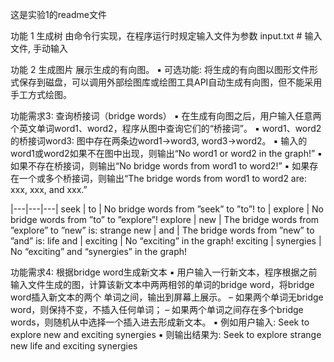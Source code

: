 这是实验1的readme文件

功能 1 生成树
由命令行实现，在程序运行时规定输入文件为参数
input.txt # 输入文件, 手动输入

功能 2 生成图片
展示生成的有向图。
▪ 可选功能: 将生成的有向图以图形文件形式保存到磁盘，可以调用外部绘图库或绘图工具API自动生成有向图，但不能采用手工方式绘图。

功能需求3: 查询桥接词（bridge words）
▪ 在生成有向图之后，用户输入任意两个英文单词word1、word2，程序从图中查询它们的“桥接词”。
▪ word1、word2的桥接词word3: 图中存在两条边word1→word3, word3→word2。
▪ 输入的word1或word2如果不在图中出现，则输出“No word1 or word2 in the graph!”
▪ 如果不存在桥接词，则输出“No bridge words from word1 to word2!”
▪ 如果存在一个或多个桥接词，则输出“The bridge words from word1 to word2 are: xxx, xxx, and xxx.”

|---|---|---|
seek | to | No bridge words from ”seek” to ”to”!
to | explore | No bridge words from ”to” to ”explore”!
explore | new | The bridge words from ”explore” to ”new” is: strange
new | and | The bridge words from ”new” to ”and” is: life
and | exciting | No “exciting” in the graph!
exciting | synergies | No “exciting” and “synergies” in the graph!


功能需求4: 根据bridge word生成新文本
▪ 用户输入一行新文本，程序根据之前输入文件生成的图，计算该新文本中两两相邻的单词的bridge word，将bridge word插入新文本的两个
单词之间，输出到屏幕上展示。
– 如果两个单词无bridge word，则保持不变，不插入任何单词；
– 如果两个单词之间存在多个bridge words，则随机从中选择一个插入进去形成新文本。
▪ 例如用户输入: Seek to explore new and exciting synergies
▪ 则输出结果为: Seek to explore strange new life and exciting synergies